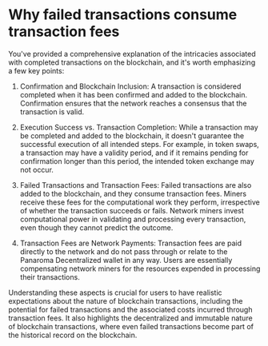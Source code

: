 # Why failed transactions consume transaction fees

You've provided a comprehensive explanation of the intricacies associated with completed transactions on the blockchain, and it's worth emphasizing a few key points:

1. Confirmation and Blockchain Inclusion: A transaction is considered completed when it has been confirmed and added to the blockchain. Confirmation ensures that the network reaches a consensus that the transaction is valid.

2. Execution Success vs. Transaction Completion: While a transaction may be completed and added to the blockchain, it doesn't guarantee the successful execution of all intended steps. For example, in token swaps, a transaction may have a validity period, and if it remains pending for confirmation longer than this period, the intended token exchange may not occur.

3. Failed Transactions and Transaction Fees: Failed transactions are also added to the blockchain, and they consume transaction fees. Miners receive these fees for the computational work they perform, irrespective of whether the transaction succeeds or fails. Network miners invest computational power in validating and processing every transaction, even though they cannot predict the outcome.

4. Transaction Fees are Network Payments: Transaction fees are paid directly to the network and do not pass through or relate to the  Panaroma Decentralized wallet in any way. Users are essentially compensating network miners for the resources expended in processing their transactions.

Understanding these aspects is crucial for users to have realistic expectations about the nature of blockchain transactions, including the potential for failed transactions and the associated costs incurred through transaction fees. It also highlights the decentralized and immutable nature of blockchain transactions, where even failed transactions become part of the historical record on the blockchain.
